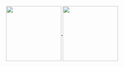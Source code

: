 <a href="https://github.com/minorcell">
  <img height=150 align="center" src="https://github-readme-stats.vercel.app/api?username=minorcell&theme=transparent" />
  <img height=150 align="center" src="https://github-readme-stats.vercel.app/api/top-langs?username=minorcell&layout=compact&langs_count=6&card_width=300&theme=transparent&hide=html" />
</a>
